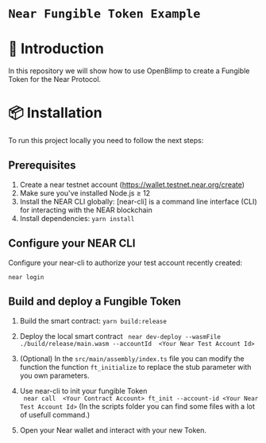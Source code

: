 # `Near Fungible Token Example`

# 📄 Introduction
In this repository we will show how to use OpenBlimp to create a Fungible Token for the Near Protocol.

# 📦 Installation

To run this project locally you need to follow the next steps:

## Prerequisites

1. Create a near testnet account (https://wallet.testnet.near.org/create)
2. Make sure you've installed Node.js ≥ 12
3. Install the NEAR CLI globally: [near-cli] is a command line interface (CLI) for interacting with the NEAR blockchain
4. Install dependencies: `yarn install`

## Configure your NEAR CLI

Configure your near-cli to authorize your test account recently created:

    near login

## Build and deploy a Fungible Token

1. Build the smart contract:
       `yarn build:release`
2. Deploy the local smart contract 
       ` near dev-deploy --wasmFile ./build/release/main.wasm --accountId  <Your Near Test Account Id>`
3. (Optional) In the `src/main/assembly/index.ts` file you can modify the function the function `ft_initialize` to replace the stub parameter with you own parameters.
      
4. Use near-cli to init your fungible Token     
       ` near call  <Your Contract Account> ft_init --account-id <Your Near Test Account Id>`
(In the scripts folder you can find some files with a lot of usefull command.)
   
5. Open your Near wallet and interact with your new Token.
